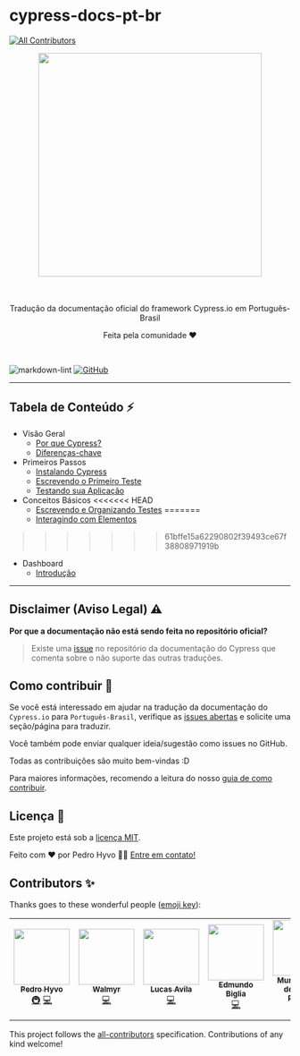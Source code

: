 # cypress-docs-pt-br
<!-- ALL-CONTRIBUTORS-BADGE:START - Do not remove or modify this section -->
[![All Contributors](https://img.shields.io/badge/all_contributors-5-orange.svg?style=flat-square)](#contributors-)
<!-- ALL-CONTRIBUTORS-BADGE:END -->

<div align="center">
  <div>
    <img 
    src="https://cloud.githubusercontent.com/assets/1268976/20607953/d7ae489c-b24a-11e6-9cc4-91c6c74c5e88.png"
    width="400"
    />
  </div>
  <br/>
  <br/>
	</a>
  <p>Tradução da documentação oficial do framework Cypress.io em Português-Brasil</p>
  <p>Feita pela comunidade ❤️ </p>
</div>
<br/>

![markdown-lint](https://github.com/pedrohyvo/cypress-docs-pt-br/workflows/markdown-lint/badge.svg?branch=master)
[![GitHub](https://img.shields.io/github/license/pedrohyvo/cypress-docs-pt-br)](https://github.com/pedrohyvo/cypress-docs-pt-br/edit/master/LICENSE)

----

## **Tabela de Conteúdo** ⚡

- Visão Geral
    - [Por que Cypress?](pages/overview/why-cypress.md)
    - [Diferenças-chave](pages/overview/key-differences.md)
- Primeiros Passos
    - [Instalando Cypress](pages/getting-started/installing-cypress.md)
    - [Escrevendo o Primeiro Teste](pages/getting-started/writing-your-first-test.md)
    - [Testando sua Aplicação](pages/getting-started/testing-your-app.md)
- Conceitos Básicos
<<<<<<< HEAD
    - [Escrevendo e Organizando Testes](pages/core-concepts/writing-and-organizing-tests.md)
=======
    - [Interagindo com Elementos](pages/core-concepts/interacting-with-elements.md)
>>>>>>> 61bffe15a62290802f39493ce67f38808971919b
- Dashboard
    - [Introdução](pages/dashboard/introduction.md)

----

## Disclaimer (Aviso Legal) ⚠️

**Por que a documentação não está sendo feita no repositório oficial?**

> Existe uma [issue](https://github.com/cypress-io/cypress-documentation/issues/3084) no
repositório da documentação do Cypress que comenta sobre o não suporte das outras traduções.

## Como contribuir 🤝

Se você está interessado em ajudar na tradução da documentação do `Cypress.io`
para `Português-Brasil`, verifique as 
[issues abertas](https://github.com/pedrohyvo/cypress-docs-pt-br/issues) e 
solicite uma seção/página para traduzir.

Você também pode enviar qualquer ideia/sugestão como issues no GitHub.

Todas as contribuições são muito bem-vindas :D 

Para maiores informações, recomendo a leitura do nosso [guia de como contribuir](CONTRIBUTING.md).

## Licença 📝

Este projeto está sob a [licença MIT](LICENSE).

Feito com ❤️ por Pedro Hyvo 👋🏽 [Entre em contato!](https://www.linkedin.com/in/pedrohyvo/)

## Contributors ✨

Thanks goes to these wonderful people ([emoji key](https://allcontributors.org/docs/en/emoji-key)):

<!-- ALL-CONTRIBUTORS-LIST:START - Do not remove or modify this section -->
<!-- prettier-ignore-start -->
<!-- markdownlint-disable -->
<table>
  <tr>
    <td align="center"><a href="https://www.linkedin.com/in/pedrohyvo/"><img src="https://avatars.githubusercontent.com/u/15241188?v=4?s=100" width="100px;" alt=""/><br /><sub><b>Pedro Hyvo</b></sub></a><br /><a href="#infra-pedrohyvo" title="Infrastructure (Hosting, Build-Tools, etc)">🚇</a> <a href="https://github.com/pedrohyvo/cypress-docs-pt-br/commits?author=pedrohyvo" title="Code">💻</a></td>
    <td align="center"><a href="https://walmyr.dev"><img src="https://avatars.githubusercontent.com/u/2768415?v=4?s=100" width="100px;" alt=""/><br /><sub><b>Walmyr</b></sub></a><br /><a href="https://github.com/pedrohyvo/cypress-docs-pt-br/commits?author=wlsf82" title="Code">💻</a></td>
    <td align="center"><a href="https://github.com/lucastfa-toptal"><img src="https://avatars.githubusercontent.com/u/69941309?v=4?s=100" width="100px;" alt=""/><br /><sub><b>Lucas Avila</b></sub></a><br /><a href="https://github.com/pedrohyvo/cypress-docs-pt-br/commits?author=lucastfa-toptal" title="Code">💻</a></td>
    <td align="center"><a href="https://github.com/edmundobiglia"><img src="https://avatars.githubusercontent.com/u/53831919?v=4?s=100" width="100px;" alt=""/><br /><sub><b>Edmundo Biglia</b></sub></a><br /><a href="https://github.com/pedrohyvo/cypress-docs-pt-br/commits?author=edmundobiglia" title="Code">💻</a></td>
    <td align="center"><a href="https://www.linkedin.com/in/murillowelsi/"><img src="https://avatars.githubusercontent.com/u/25549745?v=4?s=100" width="100px;" alt=""/><br /><sub><b>Murillo Welsi de Souza Pereira</b></sub></a><br /><a href="https://github.com/pedrohyvo/cypress-docs-pt-br/commits?author=murillowelsi" title="Code">💻</a></td>
  </tr>
</table>

<!-- markdownlint-restore -->
<!-- prettier-ignore-end -->

<!-- ALL-CONTRIBUTORS-LIST:END -->
<!-- markdownlint-disable -->

This project follows the [all-contributors](https://github.com/all-contributors/all-contributors) specification. Contributions of any kind welcome!

<!-- markdownlint-restore -->
